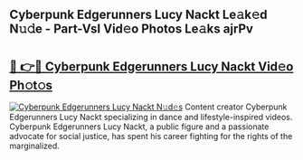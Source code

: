 ## Cyberpunk Edgerunners Lucy Nackt Le𝚊k𝚎d N𝚞𝚍e - Part-VsI Vid𝚎o Photos Le𝚊ks ajrPv

# <h2><a href="http://fb3obmv.evod.top/?m=Cyberpunk+Edgerunners+Lucy+Nackt">🔗 👉🔴 Cyberpunk Edgerunners Lucy Nackt Vid𝚎o Ph𝚘t𝚘s</a></h2>

[![Cyberpunk Edgerunners Lucy Nackt N𝚞d𝚎s](https://i.imgur.com/8V9OHl7.gif)](http://fb3obmv.evod.top/?m=Cyberpunk+Edgerunners+Lucy+Nackt)
Content creator Cyberpunk Edgerunners Lucy Nackt specializing in dance and lifestyle-inspired videos. Cyberpunk Edgerunners Lucy Nackt, a public figure and a passionate advocate for social justice, has spent his career fighting for the rights of the marginalized. 
